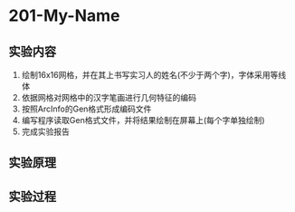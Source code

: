 # 201-My-Name

## 实验内容
1.  绘制16x16网格，并在其上书写实习人的姓名(不少于两个字)，字体采用等线体
2.  依据网格对网格中的汉字笔画进行几何特征的编码
3.  按照ArcInfo的Gen格式形成编码文件
4.  编写程序读取Gen格式文件，并将结果绘制在屏幕上(每个字单独绘制)
5.  完成实验报告

## 实验原理


## 实验过程


